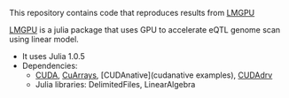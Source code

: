 This repository contains code that reproduces results from [LMGPU](https://www.biorxiv.org/content/10.1101/2020.06.22.153742v1.full.pdf)

[LMGPU](https://github.com/ChelseaTrotter/LMGPU.jl) is a julia package that uses GPU to accelerate eQTL genome scan using linear model. 
- It uses Julia 1.0.5
- Dependencies: 
  - [CUDA](https://developer.nvidia.com/cuda-92-download-archive), [CuArrays](https://github.com/JuliaGPU/CuArrays.jl), [CUDAnative](cudanative examples), [CUDAdrv](https://github.com/JuliaGPU/CUDAdrv.jl)
  - Julia libraries: DelimitedFiles, LinearAlgebra
  
